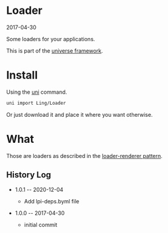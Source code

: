 Loader
===========
2017-04-30



Some loaders for your applications.


This is part of the [universe framework](https://github.com/karayabin/universe-snapshot).


Install
==========
Using the [uni](https://github.com/lingtalfi/universe-naive-importer) command.
```bash
uni import Ling/Loader
```

Or just download it and place it where you want otherwise.



What
==========

Those are loaders as described in the [loader-renderer pattern](https://github.com/lingtalfi/loader-renderer-pattern/blob/master/loader-renderer.pattern.md).



History Log
------------------

- 1.0.1 -- 2020-12-04

    - Add lpi-deps.byml file

- 1.0.0 -- 2017-04-30

    - initial commit